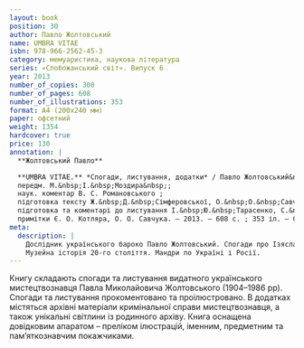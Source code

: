 ```yaml
---
layout: book
position: 30
author: Павло Жолтовський
name: UMBRA VITAE
isbn: 978-966-2562-45-3
category: мемуаристика, наукова література
series: «Слобожанський світ». Випуск 6
year: 2013
number_of_copies: 300
number_of_pages: 608
number_of_illustrations: 353
format: А4 (200х240 мм)
paper: офсетний
weight: 1354
hardcover: true
price: 130
annotation: |
  **Жолтовський Павло**

  **UMBRA VITAE.** *Спогади, листування, додатки* / Павло Жолтовський&nbsp;; ред. тому О. О. Савчук&nbsp;;
  передм. М.&nbsp;І.&nbsp;Моздира&nbsp;;
  наук. коментар В. С. Романовського ;
  підготовка тексту Ж.&nbsp;Д.&nbsp;Сімферовської, О.&nbsp;О.&nbsp;Савчука, В.&nbsp;С.&nbsp;Романовського&nbsp;;
  підготовка та коментарі до листування І.&nbsp;Ю.&nbsp;Тарасенко, С.&nbsp;І.&nbsp;Білоконя ;
  примітки Є. О. Котляра, О. О. Савчука. — 2013. — 608 с. ; 353 іл. — Серія «Слобожанський світ». Випуск 6.
meta:
  description: |
    Дослідник українського бароко Павло Жолтовський. Спогади про Ізяслав, Харків, Львів.
    Музейна історія 20-го століття. Мандри по Україні і Росії.
---
```


Книгу складають спогади та листування видатного українського мистецтвознавця Павла Миколайовича Жолтовського
(1904–1986 рр). Спогади та листування прокоментовано та проілюстровано. В додатках містяться архівні
матеріали кримінальної справи мистецтвознавця, а також унікальні світлини із родинного архіву.
Книга оснащена довідковим апаратом – преліком ілюстрацій, іменним, предметним та пам’яткознавчим покажчиками.
